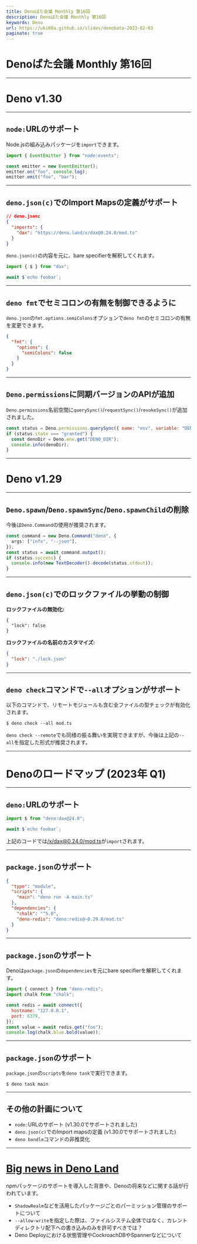 ```yaml
---
title: Denoばた会議 Monthly 第16回
description: Denoばた会議 Monthly 第16回
keywords: Deno
url: https://uki00a.github.io/slides/denobata-2023-02-03
paginate: true
---
```


# Denoばた会議 Monthly 第16回

<!-- _class: lead -->

---

# Deno v1.30

<!-- _class: lead -->

---

## `node:`URLのサポート

Node.jsの組み込みパッケージを`import`できます。

```typescript
import { EventEmitter } from "node:events";

const emitter = new EventEmitter();
emitter.on("foo", console.log);
emitter.emit("foo", "bar");
```

---

## `deno.json(c)`でのImport Mapsの定義がサポート

```json
// deno.jsonc
{
  "imports": {
    "dax": "https://deno.land/x/dax@0.24.0/mod.ts"
  }
}
```

`deno.json(c)`の内容を元に、bare specifierを解釈してくれます。

```javascript
import { $ } from "dax";

await $`echo foobar`;
```

---

## `deno fmt`でセミコロンの有無を制御できるように

`deno.json`の`fmt.options.semiColons`オプションで`deno fmt`のセミコロンの有無を変更できます。

```json
{
  "fmt": {
    "options": {
      "semiColons": false
    }
  }
}
```

---

## `Deno.permissions`に同期バージョンのAPIが追加

`Deno.permissions`名前空間に`querySync()`/`requestSync()`/`revokeSync()`が追加されました。

```javascript
const status = Deno.permissions.querySync({ name: "env", variable: "DENO_DIR" });
if (status.state === "granted") {
  const denoDir = Deno.env.get("DENO_DIR");
  console.info(denoDir);
}
```

---

# Deno v1.29

<!-- _class: lead -->

---

## `Deno.spawn`/`Deno.spawnSync`/`Deno.spawnChild`の削除

今後は`Deno.Command`の使用が推奨されます。

```typescript
const command = new Deno.Command("deno", {
  args: ["info", "--json"],
});
const status = await command.output();
if (status.success) {
  console.info(new TextDecoder().decode(status.stdout));
}
```

---

## `deno.json(c)`でのロックファイルの挙動の制御

**ロックファイルの無効化:**

```
{
  "lock": false
}
```

**ロックファイルの名前のカスタマイズ:**

```json
{
  "lock": "./lock.json"
}
```

---

## `deno check`コマンドで`--all`オプションがサポート

以下のコマンドで、リモートモジュールも含む全ファイルの型チェックが有効化されます。

```shell
$ deno check --all mod.ts
```

`deno check --remote`でも同様の振る舞いを実現できますが、今後は上記の`--all`を指定した形式が推奨されます。

---

# Denoのロードマップ (2023年 Q1)

<!-- _class: lead -->

---

## `deno:`URLのサポート

```typescript
import $ from "deno:dax@24.0";

await $`echo foobar`;
```

上記のコードでは[/x/dax@0.24.0/mod.ts](https://deno.land/x/dax@0.24.0/mod.ts)が`import`されます。

---

## `package.json`のサポート

```json
{
  "type": "module",
  "scripts": {
    "main": "deno run -A main.ts"
  },
  "dependencies": {
    "chalk": "^5.0",
    "deno-redis": "deno:redis@~0.29.0/mod.ts"
  }
}
```

---

## `package.json`のサポート

Denoは`package.json`の`dependencies`を元にbare specifierを解釈してくれます。

```javascript
import { connect } from "deno-redis";
import chalk from "chalk";

const redis = await connect({
  hostname: "127.0.0.1",
  port: 6379,
});
const value = await redis.get("foo");
console.log(chalk.blue.bold(value));
```

---

## `package.json`のサポート

`package.json`の`scripts`を`deno task`で実行できます。

```shell
$ deno task main
```

---

## その他の計画について

- `node:`URLのサポート (v1.30.0でサポートされました)
- `deno.json(c)`でのImport mapsの定義 (v1.30.0でサポートされました)
- `deno bundle`コマンドの非推奨化 

---

# [Big news in Deno Land](https://changelog.com/jsparty/256)

npmパッケージのサポートを導入した背景や、Denoの将来などに関する話が行われています。

- `ShadowRealm`などを活用したパッケージごとのパーミッション管理のサポートについて
- `--allow-write`を指定した際は、ファイルシステム全体ではなく、カレントディレクトリ配下への書き込みのみを許可すべきでは？
- Deno Deployにおける状態管理やCockroachDBやSpannerなどについて
